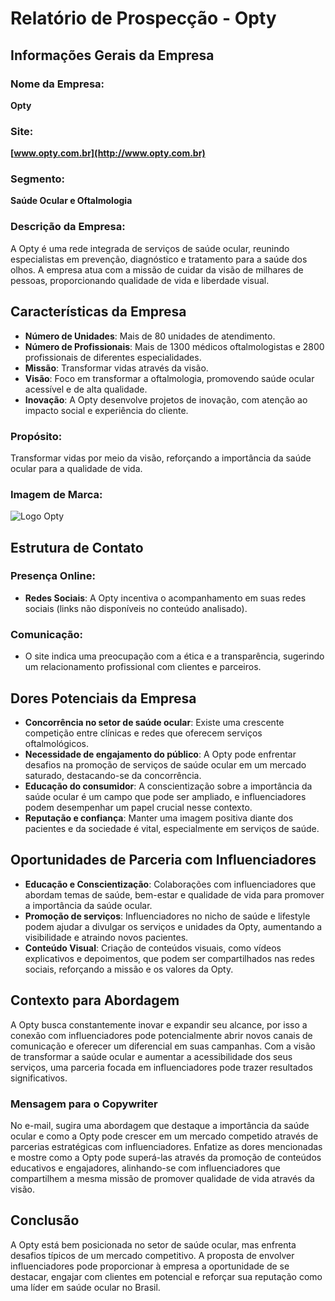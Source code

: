 # Relatório de Prospecção - Opty

## Informações Gerais da Empresa
### Nome da Empresa:
**Opty**

### Site:
**[www.opty.com.br](http://www.opty.com.br)**

### Segmento:
**Saúde Ocular e Oftalmologia**

### Descrição da Empresa:
A Opty é uma rede integrada de serviços de saúde ocular, reunindo especialistas em prevenção, diagnóstico e tratamento para a saúde dos olhos. A empresa atua com a missão de cuidar da visão de milhares de pessoas, proporcionando qualidade de vida e liberdade visual.

## Características da Empresa
- **Número de Unidades**: Mais de 80 unidades de atendimento.
- **Número de Profissionais**: Mais de 1300 médicos oftalmologistas e 2800 profissionais de diferentes especialidades.
- **Missão**: Transformar vidas através da visão.
- **Visão**: Foco em transformar a oftalmologia, promovendo saúde ocular acessível e de alta qualidade.
- **Inovação**: A Opty desenvolve projetos de inovação, com atenção ao impacto social e experiência do cliente.

### Propósito:
Transformar vidas por meio da visão, reforçando a importância da saúde ocular para a qualidade de vida.

### Imagem de Marca:
![Logo Opty](https://cms.opty.com.br/assets/marca_opty_1.png)

## Estrutura de Contato
### Presença Online:
- **Redes Sociais**: A Opty incentiva o acompanhamento em suas redes sociais (links não disponíveis no conteúdo analisado).
  
### Comunicação:
- O site indica uma preocupação com a ética e a transparência, sugerindo um relacionamento profissional com clientes e parceiros.

## Dores Potenciais da Empresa
- **Concorrência no setor de saúde ocular**: Existe uma crescente competição entre clínicas e redes que oferecem serviços oftalmológicos.
- **Necessidade de engajamento do público**: A Opty pode enfrentar desafios na promoção de serviços de saúde ocular em um mercado saturado, destacando-se da concorrência.
- **Educação do consumidor**: A conscientização sobre a importância da saúde ocular é um campo que pode ser ampliado, e influenciadores podem desempenhar um papel crucial nesse contexto.
- **Reputação e confiança**: Manter uma imagem positiva diante dos pacientes e da sociedade é vital, especialmente em serviços de saúde.

## Oportunidades de Parceria com Influenciadores
- **Educação e Conscientização**: Colaborações com influenciadores que abordam temas de saúde, bem-estar e qualidade de vida para promover a importância da saúde ocular.
- **Promoção de serviços**: Influenciadores no nicho de saúde e lifestyle podem ajudar a divulgar os serviços e unidades da Opty, aumentando a visibilidade e atraindo novos pacientes.
- **Conteúdo Visual**: Criação de conteúdos visuais, como vídeos explicativos e depoimentos, que podem ser compartilhados nas redes sociais, reforçando a missão e os valores da Opty.

## Contexto para Abordagem
A Opty busca constantemente inovar e expandir seu alcance, por isso a conexão com influenciadores pode potencialmente abrir novos canais de comunicação e oferecer um diferencial em suas campanhas. Com a visão de transformar a saúde ocular e aumentar a acessibilidade dos seus serviços, uma parceria focada em influenciadores pode trazer resultados significativos.

### Mensagem para o Copywriter
No e-mail, sugira uma abordagem que destaque a importância da saúde ocular e como a Opty pode crescer em um mercado competido através de parcerias estratégicas com influenciadores. Enfatize as dores mencionadas e mostre como a Opty pode superá-las através da promoção de conteúdos educativos e engajadores, alinhando-se com influenciadores que compartilhem a mesma missão de promover qualidade de vida através da visão.

## Conclusão
A Opty está bem posicionada no setor de saúde ocular, mas enfrenta desafios típicos de um mercado competitivo. A proposta de envolver influenciadores pode proporcionar à empresa a oportunidade de se destacar, engajar com clientes em potencial e reforçar sua reputação como uma líder em saúde ocular no Brasil.